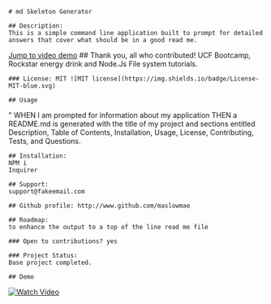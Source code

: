 
    # md Skeleton Generator

    ## Description:  
    This is a simple command line application built to prompt for detailed answers that cover what should be in a good read me. 
[Jump to video demo](#video)
    ## Thank you, all who contributed! 
    UCF Bootcamp, Rockstar energy drink and Node.Js File system tutorials. 

    ### License: MIT ![MIT license](https://img.shields.io/badge/License-MIT-blue.svg)

    ## Usage 
   " WHEN I am prompted for information about my application
    THEN a README.md is generated with the title of my project and sections entitled Description, Table of Contents, Installation, Usage, License, Contributing, Tests, and Questions.

    ## Installation: 
    NPM i 
    Inquirer

    ## Support: 
    support@fakeemail.com

    ## Github profile: http://www.github.com/maslowmae

    ## Roadmap: 
    to enhance the output to a top of the line read me file

    ### Open to contributions? yes

    ### Project Status: 
    Base project completed. 

    ## Demo 
<a name="video"></a>
[![Watch Video](https://img.youtube.com/vi/YC5owdOdwl0/0.jpg)](https://youtu.be/YC5owdOdwl0)